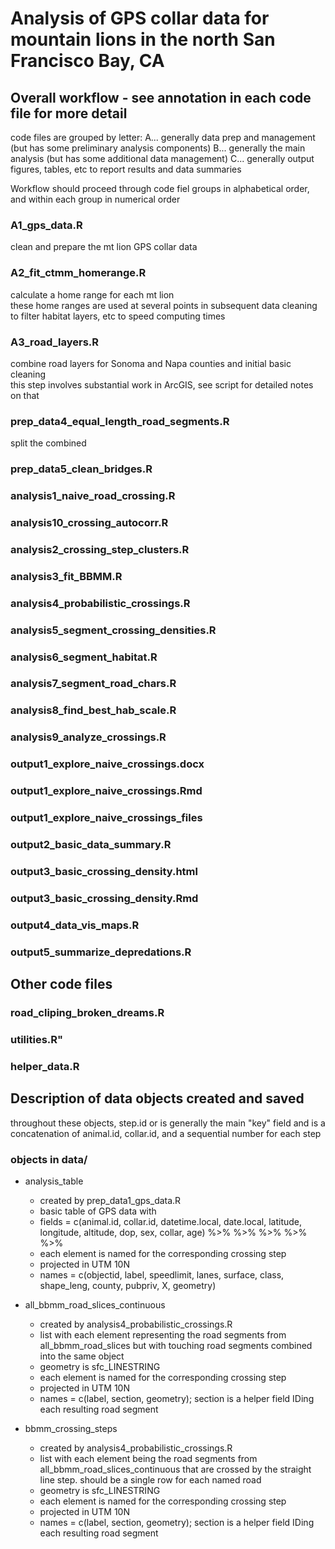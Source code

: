 # Analysis of GPS collar data for mountain lions in the north San Francisco Bay, CA

## Overall workflow - see annotation in each code file for more detail  

code files are grouped by letter:
A... generally data prep and management (but has some preliminary analysis components)
B... generally the main analysis (but has some additional data management)
C... generally output figures, tables, etc to report results and data summaries

Workflow should proceed through code fiel groups in alphabetical order, and within each group in numerical order

### A1_gps_data.R  
clean and prepare the mt lion GPS collar data  

### A2_fit_ctmm_homerange.R  
calculate a home range for each mt lion  
these home ranges are used at several points in subsequent data cleaning to filter habitat layers, etc to speed computing times
  
### A3_road_layers.R  
combine road layers for Sonoma and Napa counties and initial basic cleaning  
this step involves substantial work in ArcGIS, see script for detailed notes on that



    
### prep_data4_equal_length_road_segments.R  
split the combined 

### prep_data5_clean_bridges.R  
  
### analysis1_naive_road_crossing.R
### analysis10_crossing_autocorr.R
### analysis2_crossing_step_clusters.R
### analysis3_fit_BBMM.R
### analysis4_probabilistic_crossings.R
### analysis5_segment_crossing_densities.R
### analysis6_segment_habitat.R
### analysis7_segment_road_chars.R
### analysis8_find_best_hab_scale.R
### analysis9_analyze_crossings.R
### output1_explore_naive_crossings.docx
### output1_explore_naive_crossings.Rmd
### output1_explore_naive_crossings_files
### output2_basic_data_summary.R
### output3_basic_crossing_density.html
### output3_basic_crossing_density.Rmd
### output4_data_vis_maps.R
### output5_summarize_depredations.R


## Other code files  
### road_cliping_broken_dreams.R
### utilities.R"
### helper_data.R
  
  
  
  
  
  
  
  
  
  

## Description of data objects created and saved  

throughout these objects, step.id or  is generally the main "key" field and is a concatenation of animal.id, collar.id, and a sequential number for each step 

### objects in data/
* analysis_table
  + created by prep_data1_gps_data.R
  + basic table of GPS data with 
  + fields = c(animal.id, collar.id, datetime.local, date.local, latitude, longitude, altitude, dop, sex, collar, age)
  %>% %>% %>% %>% %>% 
  + each element is named for the corresponding crossing step  
  + projected in UTM 10N   
  + names = c(objectid, label, speedlimit, lanes, surface, class, shape_leng, county, pubpriv, X, geometry)  

* all_bbmm_road_slices_continuous  
  + created by analysis4_probabilistic_crossings.R  
  + list with each element representing the road segments from all_bbmm_road_slices but with touching road segments combined into the same object  
  + geometry is sfc_LINESTRING  
  + each element is named for the corresponding crossing step  
  + projected in UTM 10N    
  + names = c(label, section, geometry); section is a helper field IDing each resulting road segment    

* bbmm_crossing_steps  
  + created by analysis4_probabilistic_crossings.R  
  + list with each element being the road segments from all_bbmm_road_slices_continuous that are crossed by the straight line step. should be a single row for each named road  
  + geometry is sfc_LINESTRING  
  + each element is named for the corresponding crossing step  
  + projected in UTM 10N  
  + names = c(label, section, geometry); section is a helper field IDing each resulting road segment    
  
  
  
  


